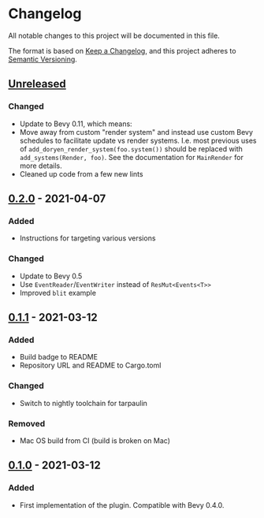 # Changelog

All notable changes to this project will be documented in this file.

The format is based on [Keep a Changelog](https://keepachangelog.com/en/1.1.0/),
and this project adheres to [Semantic Versioning](https://semver.org/spec/v2.0.0.html).

## [Unreleased]

### Changed

- Update to Bevy 0.11, which means:
- Move away from custom "render system" and instead use custom Bevy schedules to facilitate update vs render systems. I.e. most previous uses of `add_doryen_render_system(foo.system())` should be replaced with `add_systems(Render, foo)`. See the documentation for `MainRender` for more details.
- Cleaned up code from a few new lints

## [0.2.0] - 2021-04-07

### Added

- Instructions for targeting various versions

### Changed

- Update to Bevy 0.5
- Use `EventReader`/`EventWriter` instead of `ResMut<Events<T>>`
- Improved `blit` example

## [0.1.1] - 2021-03-12

### Added

- Build badge to README
- Repository URL and README to Cargo.toml

### Changed

- Switch to nightly toolchain for tarpaulin

### Removed

- Mac OS build from CI (build is broken on Mac)

## [0.1.0] - 2021-03-12

### Added
- First implementation of the plugin. Compatible with Bevy 0.4.0.

[Unreleased]: https://github.com/alexschrod/bevy_doryen/compare/v0.2.0...HEAD
[0.2.0]: https://github.com/alexschrod/bevy_doryen/compare/v0.1.1...v0.2.0
[0.1.1]: https://github.com/alexschrod/bevy_doryen/compare/v0.1.0...v0.1.1
[0.1.0]: https://github.com/alexschrod/bevy_doryen/releases/tag/v0.1.0

